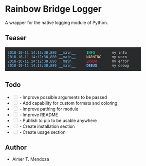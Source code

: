 # Rainbow Bridge Logger

A wrapper for the native logging module of Python.

## Teaser

![Output for logger](/res/rainbow-logger-output.png)

## Todo

<ul>
<li><input type="checkbox" disabled> - Improve possible arguments to be passed </br></li>
<li><input type="checkbox" disabled> - Add capability for custom formats and coloring </br></li>
<li><input type="checkbox" disabled> - Improve pathing for module </br></li>
<li><input type="checkbox" disabled> - Improve README </br></li>
<li><input type="checkbox" disabled> - Publish to pip to be usable anywhere </br></li>
<li><input type="checkbox" disabled> - Create installation section </br></li>
<li><input type="checkbox" disabled> - Create usage section </br></li>
</ul>

## Author

- Almer T. Mendoza
